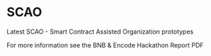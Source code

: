 # SCAO
Latest SCAO - Smart Contract Assisted Organization prototypes

For more information see the BNB & Encode Hackathon Report PDF
